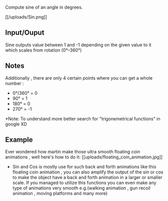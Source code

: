 Compute sine of an angle in degrees.

[[/uploads/Sin.png]]
## Input/Ouput

Sine outputs value between 1 and -1 depending on the given value to it which scales from rotation (0°–360°)

## Notes

Additionally , there are only 4 certain points where you can get a whole number :
- 0°/360° = 0
- 90° = 1
- 180° = 0
- 270° = -1

*Note: To understand more better search for "trigonemetrical functions" in google XD

## Example 
Ever wondered how martin make those ultra smooth floating coin animations , well here's how to do it:
[[uploads/floating_coin_animation.jpg]]

- Sin and Cos is mostly use for such back and forth animations like this floating coin animation , you can also amplify the output of the sin or cos to make the object have a back and forth animation in a larger or smaller scale. If you managed to utilize this functions you can even make any type of animations very smooth e.g.(walking animation , gun recoil animation , moving platforms and many more)